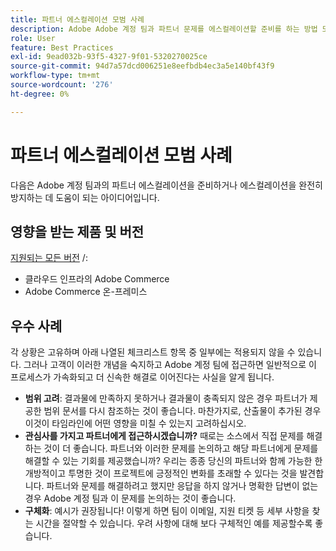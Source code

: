 ```yaml
---
title: 파트너 에스컬레이션 모범 사례
description: Adobe Adobe 계정 팀과 파트너 문제를 에스컬레이션할 준비를 하는 방법 또는 에스컬레이션을 방지하는 방법을 알아봅니다.
role: User
feature: Best Practices
exl-id: 9ead032b-93f5-4327-9f01-5320270025ce
source-git-commit: 94d7a57dcd006251e8eefbdb4ec3a5e140bf43f9
workflow-type: tm+mt
source-wordcount: '276'
ht-degree: 0%

---
```


# 파트너 에스컬레이션 모범 사례

다음은 Adobe 계정 팀과의 파트너 에스컬레이션을 준비하거나 에스컬레이션을 완전히 방지하는 데 도움이 되는 아이디어입니다.

## 영향을 받는 제품 및 버전

[지원되는 모든 버전](../../../release/versions.md) /:

* 클라우드 인프라의 Adobe Commerce
* Adobe Commerce 온-프레미스

## 우수 사례

각 상황은 고유하며 아래 나열된 체크리스트 항목 중 일부에는 적용되지 않을 수 있습니다. 그러나 고객이 이러한 개념을 숙지하고 Adobe 계정 팀에 접근하면 일반적으로 이 프로세스가 가속화되고 더 신속한 해결로 이어진다는 사실을 알게 됩니다.

* **범위 고려**: 결과물에 만족하지 못하거나 결과물이 충족되지 않은 경우 파트너가 제공한 범위 문서를 다시 참조하는 것이 좋습니다. 마찬가지로, 산출물이 추가된 경우 이것이 타임라인에 어떤 영향을 미칠 수 있는지 고려하십시오.
* **관심사를 가지고 파트너에게 접근하시겠습니까?** 때로는 소스에서 직접 문제를 해결하는 것이 더 좋습니다. 파트너와 이러한 문제를 논의하고 해당 파트너에게 문제를 해결할 수 있는 기회를 제공했습니까? 우리는 종종 당신의 파트너와 함께 가능한 한 개방적이고 투명한 것이 프로젝트에 긍정적인 변화를 초래할 수 있다는 것을 발견합니다. 파트너와 문제를 해결하려고 했지만 응답을 하지 않거나 명확한 답변이 없는 경우 Adobe 계정 팀과 이 문제를 논의하는 것이 좋습니다.
* **구체화**: 예시가 권장됩니다! 이렇게 하면 팀이 이메일, 지원 티켓 등 세부 사항을 찾는 시간을 절약할 수 있습니다. 우려 사항에 대해 보다 구체적인 예를 제공할수록 좋습니다.
